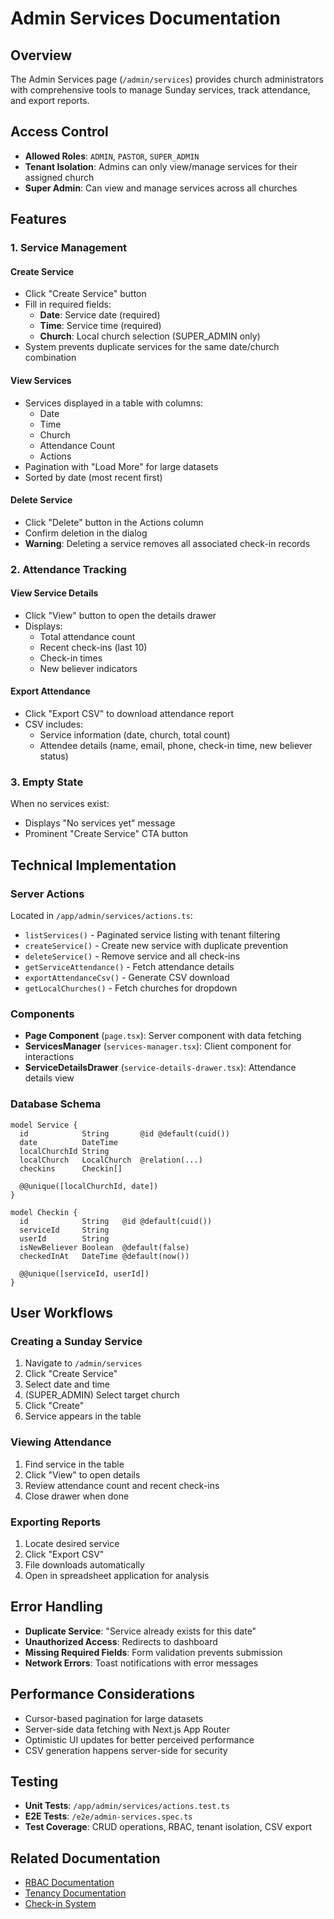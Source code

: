 # Admin Services Documentation

## Overview
The Admin Services page (`/admin/services`) provides church administrators with comprehensive tools to manage Sunday services, track attendance, and export reports.

## Access Control
- **Allowed Roles**: `ADMIN`, `PASTOR`, `SUPER_ADMIN`
- **Tenant Isolation**: Admins can only view/manage services for their assigned church
- **Super Admin**: Can view and manage services across all churches

## Features

### 1. Service Management

#### Create Service
- Click "Create Service" button
- Fill in required fields:
  - **Date**: Service date (required)
  - **Time**: Service time (required)
  - **Church**: Local church selection (SUPER_ADMIN only)
- System prevents duplicate services for the same date/church combination

#### View Services
- Services displayed in a table with columns:
  - Date
  - Time
  - Church
  - Attendance Count
  - Actions
- Pagination with "Load More" for large datasets
- Sorted by date (most recent first)

#### Delete Service
- Click "Delete" button in the Actions column
- Confirm deletion in the dialog
- **Warning**: Deleting a service removes all associated check-in records

### 2. Attendance Tracking

#### View Service Details
- Click "View" button to open the details drawer
- Displays:
  - Total attendance count
  - Recent check-ins (last 10)
  - Check-in times
  - New believer indicators

#### Export Attendance
- Click "Export CSV" to download attendance report
- CSV includes:
  - Service information (date, church, total count)
  - Attendee details (name, email, phone, check-in time, new believer status)

### 3. Empty State
When no services exist:
- Displays "No services yet" message
- Prominent "Create Service" CTA button

## Technical Implementation

### Server Actions
Located in `/app/admin/services/actions.ts`:
- `listServices()` - Paginated service listing with tenant filtering
- `createService()` - Create new service with duplicate prevention
- `deleteService()` - Remove service and all check-ins
- `getServiceAttendance()` - Fetch attendance details
- `exportAttendanceCsv()` - Generate CSV download
- `getLocalChurches()` - Fetch churches for dropdown

### Components
- **Page Component** (`page.tsx`): Server component with data fetching
- **ServicesManager** (`services-manager.tsx`): Client component for interactions
- **ServiceDetailsDrawer** (`service-details-drawer.tsx`): Attendance details view

### Database Schema
```prisma
model Service {
  id            String       @id @default(cuid())
  date          DateTime
  localChurchId String
  localChurch   LocalChurch  @relation(...)
  checkins      Checkin[]
  
  @@unique([localChurchId, date])
}

model Checkin {
  id            String   @id @default(cuid())
  serviceId     String
  userId        String
  isNewBeliever Boolean  @default(false)
  checkedInAt   DateTime @default(now())
  
  @@unique([serviceId, userId])
}
```

## User Workflows

### Creating a Sunday Service
1. Navigate to `/admin/services`
2. Click "Create Service"
3. Select date and time
4. (SUPER_ADMIN) Select target church
5. Click "Create"
6. Service appears in the table

### Viewing Attendance
1. Find service in the table
2. Click "View" to open details
3. Review attendance count and recent check-ins
4. Close drawer when done

### Exporting Reports
1. Locate desired service
2. Click "Export CSV"
3. File downloads automatically
4. Open in spreadsheet application for analysis

## Error Handling
- **Duplicate Service**: "Service already exists for this date"
- **Unauthorized Access**: Redirects to dashboard
- **Missing Required Fields**: Form validation prevents submission
- **Network Errors**: Toast notifications with error messages

## Performance Considerations
- Cursor-based pagination for large datasets
- Server-side data fetching with Next.js App Router
- Optimistic UI updates for better perceived performance
- CSV generation happens server-side for security

## Testing
- **Unit Tests**: `/app/admin/services/actions.test.ts`
- **E2E Tests**: `/e2e/admin-services.spec.ts`
- **Test Coverage**: CRUD operations, RBAC, tenant isolation, CSV export

## Related Documentation
- [RBAC Documentation](./rbac.md)
- [Tenancy Documentation](./tenancy.md)
- [Check-in System](./attendance.md)